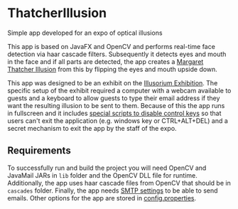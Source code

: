# ThatcherIllusion
Simple app developed for an expo of optical illusions

This app is based on JavaFX and OpenCV and performs real-time face detection via haar cascade filters. Subsequently it detects eyes and mouth in the face and if all parts are detected, the app creates a [Margaret Thatcher Illusion](https://www.theguardian.com/science/head-quarters/2016/sep/19/the-thatcher-illusion-are-faces-special) from this by flipping the eyes and mouth upside down.

This app was designed to be an exhibit on the [Illusorium Exhibition](http://klamarium.cz/). The specific setup of the exhibit required a computer with a webcam available to guests and a keyboard to allow guests to type their email address if they want the resulting illusion to be sent to them. Because of this the app runs in fullscreen and it includes [special scripts to disable control keys](disableKeys.reg) so that users can't exit the application (e.g. windows key or CTRL+ALT+DEL) and a secret mechanism to exit the app by the staff of the expo.

## Requirements

To successfully run and build the project you will need OpenCV and JavaMail JARs in `lib` folder and the OpenCV DLL file for runtime. Additionally, the app uses haar cascade files from OpenCV that should be in `cascades` folder. Finally, the app needs [SMTP settings](smtp.properties) to be able to send emails. Other options for the app are stored in [config.properties](config.properties).
